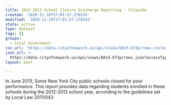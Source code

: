 ```yaml
---
title: 2012-2013 School Closure Discharge Reporting - Citywide
created: '2020-11-10T17:01:57.270233'
modified: '2020-11-10T17:01:57.270243'
state: active
type: dataset
tags: []
groups:
  - Local Government
csv_url: 'https://data.cityofnewyork.us/api/views/b8z5-673p/rows.csv?accessType=DOWNLOAD'
json_url: >-
  https://data.cityofnewyork.us/api/views/b8z5-673p/rows.json?accessType=DOWNLOAD
layout: post

---
```

In June 2013,  Some New York City public schools closed for poor performance.  This report provides data regarding students enrolled in these schools during the 2012-2013
 school year, according to the guidelines set by Local Law 2011/043
